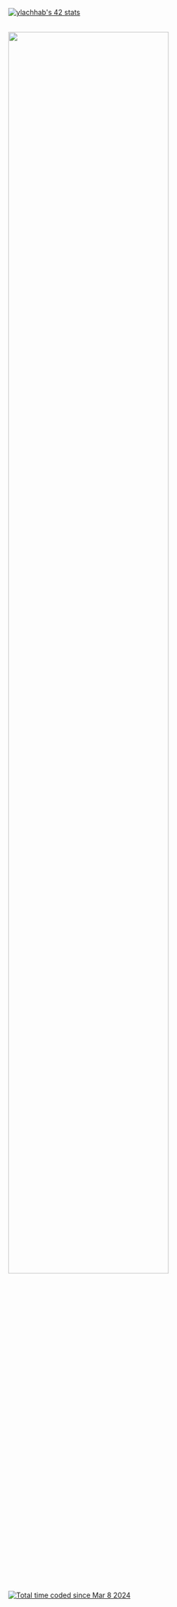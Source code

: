 [![ylachhab's 42 stats](https://badge.mediaplus.ma/greenbinary/ylachhab)](https://github.com/ylachhab)


<br>
<img width="80%" align="center" src="https://github-readme-stats.vercel.app/api/wakatime?username=ylachhab&layout=compact&theme=dark">
<br>

<a width="80%" href="https://wakatime.com/@018e1d2c-1ad8-45f2-9e13-790b69b808f2"><img src="https://wakatime.com/badge/user/018e1d2c-1ad8-45f2-9e13-790b69b808f2.svg" alt="Total time coded since Mar 8 2024" /></a>
